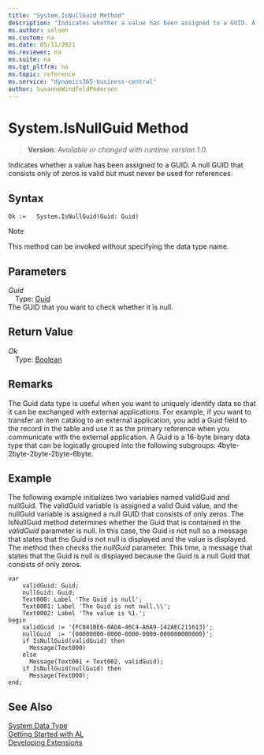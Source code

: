 ```yaml
---
title: "System.IsNullGuid Method"
description: "Indicates whether a value has been assigned to a GUID. A null GUID that consists only of zeros is valid but must never be used for references."
ms.author: solsen
ms.custom: na
ms.date: 05/11/2021
ms.reviewer: na
ms.suite: na
ms.tgt_pltfrm: na
ms.topic: reference
ms.service: "dynamics365-business-central"
author: SusanneWindfeldPedersen
---
```

[//]: # (START>DO_NOT_EDIT)
[//]: # (IMPORTANT:Do not edit any of the content between here and the END>DO_NOT_EDIT.)
[//]: # (Any modifications should be made in the .xml files in the ModernDev repo.)
# System.IsNullGuid Method
> **Version**: _Available or changed with runtime version 1.0._

Indicates whether a value has been assigned to a GUID. A null GUID that consists only of zeros is valid but must never be used for references.


## Syntax
```
Ok :=   System.IsNullGuid(Guid: Guid)
```
> [!NOTE]
> This method can be invoked without specifying the data type name.
## Parameters
*Guid*  
&emsp;Type: [Guid](../guid/guid-data-type.md)  
The GUID that you want to check whether it is null.  


## Return Value
*Ok*  
&emsp;Type: [Boolean](../boolean/boolean-data-type.md)  



[//]: # (IMPORTANT: END>DO_NOT_EDIT)

## Remarks

The Guid data type is useful when you want to uniquely identify data so that it can be exchanged with external applications. For example, if you want to transfer an item catalog to an external application, you add a Guid field to the record in the table and use it as the primary reference when you communicate with the external application. A Guid is a 16-byte binary data type that can be logically grouped into the following subgroups: 4byte-2byte-2byte-2byte-6byte.  
  
## Example

The following example initializes two variables named validGuid and nullGuid. The validGuid variable is assigned a valid Guid value, and the nullGuid variable is assigned a null GUID that consists of only zeros. The IsNullGuid method determines whether the Guid that is contained in the *validGuid* parameter is null. In this case, the Guid is not null so a message that states that the Guid is not null is displayed and the value is displayed. The method then checks the *nullGuid* parameter. This time, a message that states that the Guid is null is displayed because the Guid is a null Guid that consists of only zeros. 
 
```al
var
    validGuid: Guid;
    nullGuid: Guid;
    Text000: Label 'The Guid is null';
    Text0001: Label 'The Guid is not null.\\';
    Text0002: Label 'The value is %1.';
begin
    validGuid := '{FC841BE6-0ADA-46C4-A6A9-142AEC211613}';  
    nullGuid  := '{00000000-0000-0000-0000-000000000000}';        
    if IsNullGuid(validGuid) then  
      Message(Text000)  
    else   
      Message(Text001 + Text002, validGuid);  
    if IsNullGuid(nullGuid) then  
      Message(Text000);  
end;
```  

## See Also

[System Data Type](system-data-type.md)  
[Getting Started with AL](../../devenv-get-started.md)  
[Developing Extensions](../../devenv-dev-overview.md)